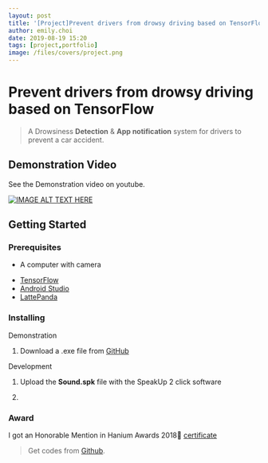 ```yaml
---
layout: post
title: '[Project]Prevent drivers from drowsy driving based on TensorFlow'
author: emily.choi
date: 2019-08-19 15:20
tags: [project,portfolio]
image: /files/covers/project.png
---
```


# Prevent drivers from drowsy driving based on TensorFlow

> A Drowsiness **Detection** & **App notification** system for drivers to prevent a car accident.

## Demonstration Video

See the Demonstration video on youtube.

[![IMAGE ALT TEXT HERE](https://img.youtube.com/vi/R6F7me2vLsI/0.jpg)](https://youtu.be/R6F7me2vLsI)

## Getting Started

### Prerequisites

- A computer with camera
* [TensorFlow](https://www.tensorflow.org/)
* [Android Studio](https://developer.android.com/studio/?gclid=EAIaIQobChMIuoHf5PHn4gIVhqqWCh1m5Av5EAAYASAAEgJjQ_D_BwE)
* [LattePanda](https://www.lattepanda.com/)


### Installing

Demonstration
1. Download a .exe file from [GitHub](https://github.com/emily7485/arduino-project-SoundDetectWearableDevice)

Development
1. Upload the **Sound.spk** file with the SpeakUp 2 click software

3.

### Award

I got an Honorable Mention in Hanium Awards 2018🥳
[certificate](https://drive.google.com/open?id=1BV2crAAjfSYUvilN3xXdm93rN1RZ2O5x)

> Get codes from [Github](https://github.com/emily7485/tensorflow-project-DrowsinessDetection).
